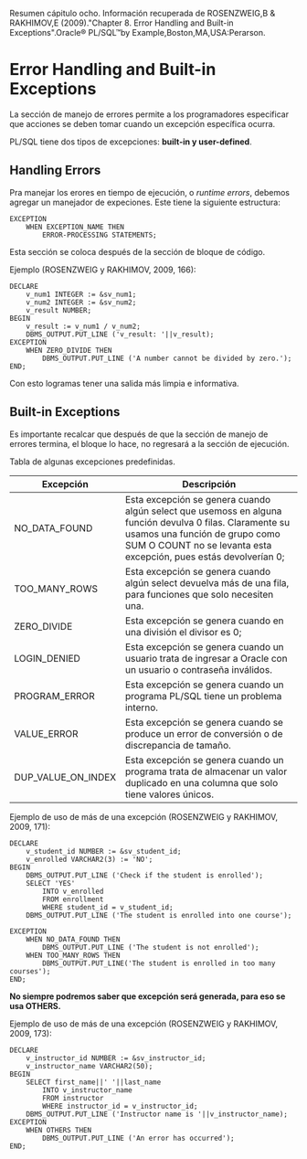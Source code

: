 Resumen cápitulo ocho.
Información recuperada de ROSENZWEIG,B &  RAKHIMOV,E (2009)."Chapter 8. Error Handling and Built-in Exceptions".Oracle® PL/SQL™by Example,Boston,MA,USA:Perarson. 

# Error Handling and Built-in Exceptions

La sección de manejo de errores permite a los programadores especificar que acciones se deben tomar cuando un excepción específica ocurra. 

PL/SQL tiene dos tipos de excepciones: **built-in y user-defined**.

## Handling Errors

Pra manejar los erores en tiempo de ejecución, o *runtime errors*, debemos agregar un manejador de expeciones. Este tiene la siguiente estructura:

```
EXCEPTION
	WHEN EXCEPTION_NAME THEN
		ERROR-PROCESSING STATEMENTS;
```

Esta sección se coloca después de la sección de bloque de código. 

Ejemplo (ROSENZWEIG y RAKHIMOV, 2009, 166):
```
DECLARE
	v_num1 INTEGER := &sv_num1;
	v_num2 INTEGER := &sv_num2;
	v_result NUMBER;
BEGIN
	v_result := v_num1 / v_num2;
	DBMS_OUTPUT.PUT_LINE ('v_result: '||v_result);
EXCEPTION
	WHEN ZERO_DIVIDE THEN
		DBMS_OUTPUT.PUT_LINE ('A number cannot be divided by zero.');
END;
```

Con esto logramas tener una salida más limpia e informativa.

## Built-in Exceptions

Es importante recalcar que después de que la sección de manejo de errores termina, el bloque lo hace, no regresará a la sección de ejecución.


Tabla de algunas excepciones predefinidas.

Excepción      |  Descripción
---------------|--------------------------
NO\_DATA\_FOUND| Esta excepción se genera cuando algún select que usemoss en alguna función devulva 0 filas. Claramente su usamos una función de grupo como SUM O COUNT no se levanta esta excepción, pues estás devolverían 0;
TOO\_MANY\_ROWS| Esta excepción se genera cuando algún select  devuelva más de una fila, para funciones que solo necesiten una. 
ZERO_DIVIDE    | Esta excepción se genera cuando en una división el divisor es 0;
LOGIN_DENIED   |  Esta excepción se genera cuando un usuario trata de ingresar a Oracle con un usuario o contraseña inválidos.
PROGRAM_ERROR  | Esta excepción se genera cuando un programa PL/SQL tiene un problema interno.
VALUE_ERROR    |Esta excepción se genera cuando se produce un error de conversión o de discrepancia de tamaño. 
DUP\_VALUE\_ON\_INDEX | Esta excepción se genera cuando un programa trata de almacenar un valor duplicado en una columna que solo tiene valores únicos.


Ejemplo de uso de más de una excepción (ROSENZWEIG y RAKHIMOV, 2009, 171):

```
DECLARE
	v_student_id NUMBER := &sv_student_id;
	v_enrolled VARCHAR2(3) := 'NO';
BEGIN
	DBMS_OUTPUT.PUT_LINE ('Check if the student is enrolled');
	SELECT 'YES'
		INTO v_enrolled
		FROM enrollment
		WHERE student_id = v_student_id;
	DBMS_OUTPUT.PUT_LINE ('The student is enrolled into one course');
	
EXCEPTION
	WHEN NO_DATA_FOUND THEN
		DBMS_OUTPUT.PUT_LINE ('The student is not enrolled');
	WHEN TOO_MANY_ROWS THEN
		DBMS_OUTPUT.PUT_LINE('The student is enrolled in too many courses');
END;
```

**No siempre podremos saber que excepción será generada, para eso se usa OTHERS.**

Ejemplo de uso de más de una excepción (ROSENZWEIG y RAKHIMOV, 2009, 173):

```
DECLARE
	v_instructor_id NUMBER := &sv_instructor_id;
	v_instructor_name VARCHAR2(50);
BEGIN
	SELECT first_name||' '||last_name
		INTO v_instructor_name
		FROM instructor
		WHERE instructor_id = v_instructor_id;
	DBMS_OUTPUT.PUT_LINE ('Instructor name is '||v_instructor_name);
EXCEPTION
	WHEN OTHERS THEN
		DBMS_OUTPUT.PUT_LINE ('An error has occurred');
END;
```



